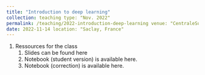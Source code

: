 ```yaml
---
title: "Introduction to deep learning"
collection: teaching type: "Nov. 2022"
permalink: /teaching/2022-introduction-deep-learning venue: "CentraleSupelec"
date: 2022-11-14 location: "Saclay, France"
---
```


1. Ressources for the class
    1. Slides can be found
       here <a href="https://pierrecolombo.github.io//introduction_deep_learning/pdf_class.pdf"><i class="fas fa-book"> </i></a>
    2. Notebook (student version) is available
       here. <a href="https://pierrecolombo.github.io//introduction_deep_learning/Introduction to Deep Learning (Student Version).ipynb"><i class="fas fa-book"> </i></a>
    3. Notebook (correction) is available
       here. <a href="https://pierrecolombo.github.io//introduction_deep_learning/Introduction to Deep Learning (Student Version).ipynb"><i class="fas fa-book"> </i></a>

